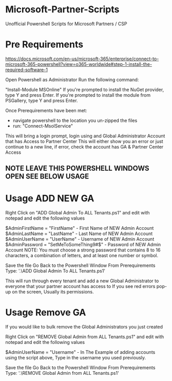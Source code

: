 # Microsoft-Partner-Scripts
Unofficial Powershell Scripts for Microsoft Partners / CSP

# Pre Requirements 

https://docs.microsoft.com/en-us/microsoft-365/enterprise/connect-to-microsoft-365-powershell?view=o365-worldwide#step-1-install-the-required-software-1

Open Powershell as Administrator
Run the following command:

"Install-Module MSOnline"
If you're prompted to install the NuGet provider, type Y and press Enter.
If you're prompted to install the module from PSGallery, type Y and press Enter.

Once Prerequirements have been met:
- navigate powershell to the location you un-zipped the files
- run: "Connect-MsolService"

This will bring a login prompt, login using and Global Administrator Account that has Access to Partner Center
This will either show you an error or just continue to a new line, if error, check the account has GA & Partner Center Access

## NOTE LEAVE THIS POWERSHELL WINDOWS OPEN SEE BELOW USAGE ##

# Usage ADD NEW GA

Right Click on "ADD Global Admin To ALL Tenants.ps1" and edit with notepad and edit the following values

$AdminFirstName = "FirstName" - First Name of NEW Admin Account
$AdminLastName = "LastName" - Last Name of NEW Admin Account
$AdminUserName = "UserName" - Username of NEW Admin Account
$AdminPassword = "SetMeToSomeThing9#$" - Password of NEW Admin Account 
NOTE: You must choose a strong password that contains 8 to 16 characters, a combination of letters, and at least one number or symbol.

Save the file
Go Back to the Powershell Window From Prerequirements
Type: '.\ADD Global Admin To ALL Tenants.ps1'

This will run through every tenant and add a new Global Administrator to everyone that your partner account has access to
If you see red errors pop-up on the screen, Usually its permissions.

# Usage Remove GA

If you would like to bulk remove the Global Administrators you just created

Right Click on "REMOVE Global Admin from ALL Tenants.ps1" and edit with notepad and edit the following values

$AdminUserName = "Username" - In The Example of adding accounts using the script above, Type in the username you used previously.

Save the file
Go Back to the Powershell Window From Prerequirements
Type: '.\REMOVE Global Admin from ALL Tenants.ps1'
